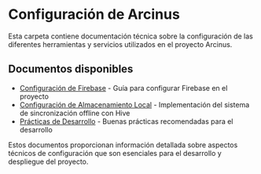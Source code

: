 # Configuración de Arcinus

Esta carpeta contiene documentación técnica sobre la configuración de las diferentes herramientas y servicios utilizados en el proyecto Arcinus.

## Documentos disponibles

- [Configuración de Firebase](./CONFIG_FIREBASE.md) - Guía para configurar Firebase en el proyecto
- [Configuración de Almacenamiento Local](./CONFIG_ALMACENAMIENTO_LOCAL.md) - Implementación del sistema de sincronización offline con Hive
- [Prácticas de Desarrollo](./PRACTICAS_DESARROLLO.md) - Buenas prácticas recomendadas para el desarrollo

Estos documentos proporcionan información detallada sobre aspectos técnicos de configuración que son esenciales para el desarrollo y despliegue del proyecto. 